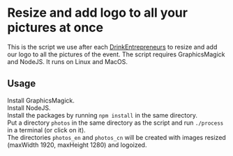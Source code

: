 # Resize and add logo to all your pictures at once

This is the script we use after each [DrinkEntrepreneurs][0] to resize and add our logo to all the pictures of the event.
The script requires GraphicsMagick and NodeJS. It runs on Linux and MacOS.

## Usage
Install GraphicsMagick.  
Install NodeJS.  
Install the packages by running `npm install` in the same directory.  
Put a directory `photos` in the same directory as the script and run `./process` in a terminal (or click on it).   
The directories `photos_en` and `photos_cn` will be created with images resized (maxWidth 1920, maxHeight 1280) and logoized.


[0]: http://shanghai.drinkentrepreneurs.com/